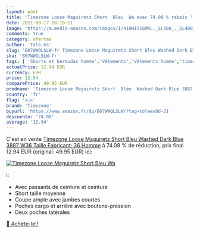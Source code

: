 ```yaml
---
layout: post
title: 'Timezone Loose Maguiretz Short  Bleu  Wa avec 74.09 % rabais '
date: 2021-08-17 18:10:11
image: 'https://m.media-amazon.com/images/I/41HHIi1GMKL._SL500_._SL400_.jpg'
comments: true
category: ofertas
author: 'tole.es'
slug: 'B07WWQLSLW-fr Timezone Loose Maguiretz Short Bleu Washed Dark Blue 3887...'
sku: 'B07WWQLSLW-fr'
tags: [ 'Shorts et bermudas homme','Vêtements','Vêtements homme','timezone', ]
actualPrice: 12.94 EUR
currency: EUR
price: 12.94
comparePrice: 49.95 EUR
prodname: 'Timezone Loose Maguiretz Short  Bleu  Washed Dark Blue 3887   W36  Taille Fabricant: 36  Homme'
country: 'fr'
flag: '🇫🇷'
brand: 'Timezone'
buyurl: 'https://www.amazon.fr/dp/B07WWQLSLW/?tag=tolees0d-21'
descuento: '74.09'
average: '12.94'
---
```


C'est en vente [Timezone Loose Maguiretz Short  Bleu  Washed Dark Blue 3887   W36  Taille Fabricant: 36  Homme](https://www.amazon.fr/dp/B07WWQLSLW/?tag=tolees0d-21)  à  74.09 % de réduction, prix final  12.94 EUR (original: 49.95 EUR) ici:

[![Timezone Loose Maguiretz Short  Bleu  Wa](https://m.media-amazon.com/images/I/41HHIi1GMKL._SL500_._SL400_.jpg)](https://www.amazon.fr/dp/B07WWQLSLW/?tag=tolees0d-21)

ℹ️:

- Avec passants de ceinture et ceinture
- Short taille moyenne
- Coupe ample avec jambes courtes
- Poches cargo et arrière avec boutons-pression
- Deux poches latérales

[🛒 Achète-le!!](https://www.amazon.fr/dp/B07WWQLSLW/?tag=tolees0d-21)
